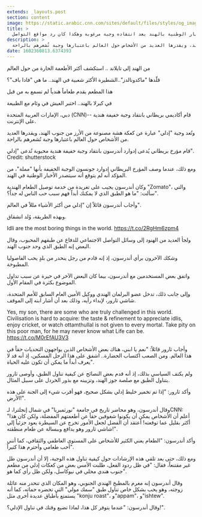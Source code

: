```yaml
--- 
extends: _layouts.post 
section: content 
image: https://static.arabic.cnn.com/sites/default/files/styles/og_image_v1/public/2020/10/10/images/201009074816-idli-and-sambar-stock.jpg?itok=f3ni8b2z 
title: > 
  وصفها بـ"مملة".. بريطاني يتصدر الأخبار الوطنية بالهند بعد انتقاده وجبة مرغوبة وهكذا كان رد مواقع التواصل 
description: > 
  وتُعد وجبة "إدلي" عبارة عن كعكة هشة مصنوعة من الأرز من جنوب الهند، ويقدرها العديد من الأشخاص حول العالم باعتبارها وجبة تُشعرهم بالراحة.https://t.co/2RgHm6zpm4ولجأ العديد من الهنود إلى وسائل التواصل الاجتماعي للدفاع عن طبقهم المحبوب، وقال البعض إنه الطبق الذي وحد جنوب الهند.واتفق بعض المستخدمين مع أندرسون، بيما كان البعض الآخر في حيرة عن سبب تداول الموضوع بكثرة في المقام الأول.https://t.co/M0rEfAU3V3وأجاب ثارور قائلاً: "نعم يا ابني، هناك بعض الأشخاص الذين يواجهون التحديات حقاً في هذا العالم.ومن الصعب اكتساب الحضارة.. اشفق على هذا الرجل المسكين، إذ أنه قد لا يعرف أبداً ما يمكن أن تكون عليه الحياة". 
date: 1602360813.6374393 
--- 
```

من الهند إلى تايلاند .. استكشف أكثر الأطعمة الحارة من حول العالم

قلّدها "ماكدونالدز"..الشطيرة الأكثر شعبية في الهند.. ما هي "فادا باف"؟

هذا المطعم يقدم طعاماً هندياً لم تسمع به من قبل

في كيرلا بالهند.. اختبر العيش في وئام مع الطبيعة

دبي، الإمارات العربية المتحدة (CNN)-- قام أكاديمي بريطاني بانتقاد وجبة خفيفة هندية على الإنترنت.

وتُعد وجبة "إدلي" عبارة عن كعكة هشة مصنوعة من الأرز من جنوب الهند، ويقدرها العديد من الأشخاص حول العالم باعتبارها وجبة تُشعرهم بالراحة.

قام مؤرخ بريطاني يُدعى إدوارد أندرسون بانتقاد وجبة خفيفة هندية محبوبة تُدعى "إدلي". Credit: shutterstock

ومع ذلك، عندما وصف المؤرخ البريطاني إدوارد جونسون الوجبة الخفيفة بأنها "مملة"، من المؤكد أنه لم يتوقع أنه سيتصدر الأخبار الوطنية في الهند.

وكان أندرسون يجيب على تغريدة من خدمة توصيل الطعام الهندية "Zomato"، والتي سألت: "ما هو الطبق الذي لا يمكنك أبداً فهم سبب حب الناس له جداً؟".

وأجاب أندرسون قائلاً إن "إدلي من أكثر الأشياء مللاً في العالم".

وبهذه الطريقة، وُلد انشقاق.

Idli are the most boring things in the world. https://t.co/2RgHm6zpm4

ولجأ العديد من الهنود إلى وسائل التواصل الاجتماعي للدفاع عن طبقهم المحبوب، وقال البعض إنه الطبق الذي وحد جنوب الهند.

وشكك الآخرون برأي أندرسون، إذ إنه قادم من رجل ينحدر من بلدٍ يحب الفاصوليا المطبوخة.

واتفق بعض المستخدمين مع أندرسون، بيما كان البعض الآخر في حيرة عن سبب تداول الموضوع بكثرة في المقام الأول.

وإلى جانب ذلك، تدخل عضو البرلمان الهندي ووكيل الأمين العام السابق للأمم المتحدة، شاشي ثارور، لإبداء رأيه، وذلك بعد أن أشار ابنه إلى الموقف.

Yes, my son, there are some who are truly challenged in this world. Civilisation is hard to acquire: the taste & refinement to appreciate idlis, enjoy cricket, or watch ottamthullal is not given to every mortal. Take pity on this poor man, for he may never know what Life can be. https://t.co/M0rEfAU3V3

وأجاب ثارور قائلاً: "نعم يا ابني، هناك بعض الأشخاص الذين يواجهون التحديات حقاً في هذا العالم. ومن الصعب اكتساب الحضارة.. اشفق على هذا الرجل المسكين، إذ أنه قد لا يعرف أبداً ما يمكن أن تكون عليه الحياة".

ولم يكتف السياسي بذلك، إذ أنه قدم بعض النصائح عن كيفية تناول الطبق، وأوصى ثارور يتناول الطبق مع صلصة جوز الهند، وتزيينه مع بذور الخردل على سبيل المثال.

وأكد ثارور: "إذا تم تخمير خليط إدلي بشكل صحيح، فهو أقرب شيء إلى الجنة على هذه الأرض!".

وقال أندرسون، وهو محاضر تاريخ في جامعة "نورثمبريا" في شمال إنجلترا، لـCNN: "أعلم أن الأشخاص يمكن أن يكونوا شغوفين حقاً عن أطعمتهم المفضلة، ولكن كان هذا أكثر بقليل عما توقعته! أعتقد أن الفضل لجعل الأمور تخرج عن السيطرة يعود جزئياً إلى شاشي ثارور وهو يدافع وببسالة عن طعام منطقته!".

وأكد أندرسون: "الطعام يعني الكثير للأشخاص على المستوى العاطفي والثقافي، كما أنني أحب طعامي وأحترم هذا كثيراً".

ومع ذلك، حتى بعد تلقي هذه الإرشادات حول كيفية تناول هذه الوجبة، إلا أن أندرسون ظل غير مقتنعاً، فقال: "في ظل ردود الفعل، طلبت الأمس بعض من كعكات إدلي من مطعم جنوب هندي محلي في نيوكاسل، ولكن ظل رأي كما هو".

وقال أندرسون إنه مغرم بالمطبخ الهندي الجنوبي، وهو المكان الذي تنحدر منه عائلة زوجته، وهو يحب بشكل خاص تناول طبق "سمك مولي" التي تحضره حماته، كما أنه يستمتع بأطباق عديدة أخرى مثل "konju roast"، و"appam"، و"ishtew".

وقال أندرسون: "عندما يتوفر كل هذا، لماذا تضيع وقتك في تناول الإدلي؟!".